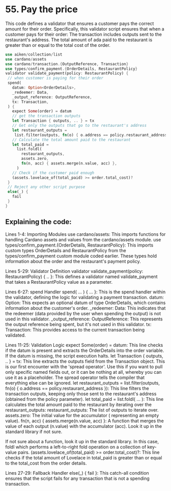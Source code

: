 # 55. Pay the price

This code defines a validator that ensures a customer pays the correct amount for their order. Specifically, this validator script ensures that when a customer pays for their order:
The transaction includes outputs sent to the restaurant's address.
The total amount of ada paid to the restaurant is greater than or equal to the total cost of the order.

```rust
use aiken/collection/list
use cardano/assets
use cardano/transaction.{OutputReference, Transaction}
use types/confirm_payment.{OrderDetails, RestaurantPolicy}
validator validate_payment(policy: RestaurantPolicy) {
 // when customer is paying for their order
 spend(
   datum: Option<OrderDetails>,
   _redeemer: Data,
   _output_reference: OutputReference,
   tx: Transaction,
 ) {
   expect Some(order) = datum
   // get the transaction outputs
   let Transaction { outputs, .. } = tx
   // Get only the outputs that go to the restaurant's address
   let restaurant_outputs =
    list.filter(outputs, fn(o) { o.address == policy.restaurant_address })
   // Calculate the total amount paid to the restaurant
   let total_paid =
     list.foldl(
       restaurant_outputs,
       assets.zero,
       fn(n, acc) { assets.merge(n.value, acc) },
     )
   // Check if the customer paid enough
   (assets.lovelace_of(total_paid) >= order.total_cost)?
 }
 // Reject any other script purpose
 else(_) {
   fail
 }
}
```

## Explaining the code:

Lines 1-4: Importing Modules
use cardano/assets: This imports functions for handling Cardano assets and values from the cardano/assets module.
use types/confirm_payment.{OrderDetails, RestaurantPolicy}: This imports custom types OrderDetails and RestaurantPolicy from the types/confirm_payment custom module coded earlier. These types hold information about the order and the restaurant's payment policy.

Lines 5-29: Validator Definition
validator validate_payment(policy: RestaurantPolicy) { .. }: This defines a validator named validate_payment that takes a RestaurantPolicy value as a parameter.

Lines 6-27: spend Handler
spend( ... ) { ... }: This is the spend handler within the validator, defining the logic for validating a payment transaction.
datum: Option<OrderDetails>: This expects an optional datum of type OrderDetails, which contains information about the customer's order.
_redeemer: Data: This indicates that the redeemer (data provided by the user when spending the output) is not used in this validator.
_output_reference: OutputReference: This represents the output reference being spent, but it's not used in this validator.
tx: Transaction: This provides access to the current transaction being validated.

Lines 11-25: Validation Logic
expect Some(order) = datum: This line checks if the datum is present and extracts the OrderDetails into the order variable. If the datum is missing, the script execution halts.
let Transaction { outputs, .. } = tx: This line extracts the outputs field from the Transaction object.
This is our first encounter with the 'spread operator'. Use this if you want to pull only specific named fields out, or it can be nothing at all, whereby you can use it as a placeholder. The spread operator tells the compiler that everything else can be ignored.
 let restaurant_outputs =
    list.filter(outputs, fn(o) { o.address == policy.restaurant_address }): This line filters the transaction outputs, keeping only those sent to the restaurant's address (obtained from the policy parameter).
 let total_paid = list.foldl( … ): This line calculates the total amount paid to the restaurant by iterating over the restaurant_outputs:
restaurant_outputs: The list of outputs to iterate over.
assets.zero: The initial value for the accumulator ( representing an empty value).
 fn(n, acc) { assets.merge(n.value, acc) }: A function that merges the value of each output (n.value) with the accumulator (acc). Look it up in the standard library if not sure. 

If not sure about a function, look it up in the standard library. In this case, foldl which performs a left-to-right fold operation on a collection of key-value pairs. 
 (assets.lovelace_of(total_paid) >= order.total_cost)?: This line checks if the total amount of Lovelace in total_paid is greater than or equal to the total_cost from the order details. 

Lines 27-29: Fallback Handler
else(_) { fail }: This catch-all condition ensures that the script fails for any transaction that is not a spending transaction.
